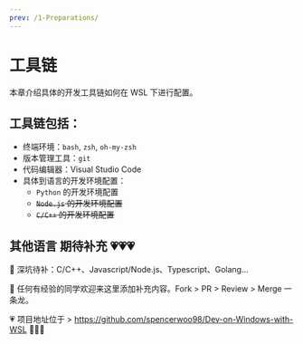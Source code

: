 ```yaml
---
prev: /1-Preparations/
---
```


# 工具链

本章介绍具体的开发工具链如何在 WSL 下进行配置。

## 工具链包括：

- 终端环境：`bash`, `zsh`, `oh-my-zsh`
- 版本管理工具：`git`
- 代码编辑器：Visual Studio Code
- 具体到语言的开发环境配置：
    - `Python` 的开发环境配置
    - ~~`Node.js` 的开发环境配置~~
    - ~~`C/C++` 的开发环境配置~~

## 其他语言 期待补充 💗💗💗

💨 深坑待补：C/C++、Javascript/Node.js、Typescript、Golang...

💨 任何有经验的同学欢迎来这里添加补充内容。Fork > PR > Review > Merge 一条龙。

💗 项目地址位于 > https://github.com/spencerwoo98/Dev-on-Windows-with-WSL 🎉🎉🎉